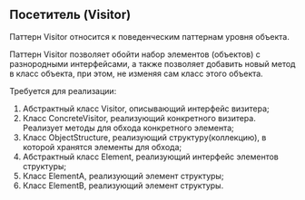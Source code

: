 
## Посетитель (Visitor)

Паттерн Visitor относится к поведенческим паттернам уровня объекта.

Паттерн Visitor позволяет обойти набор элементов (объектов) с разнородными интерфейсами, а также позволяет добавить новый метод в класс объекта, при этом, не изменяя сам класс этого объекта.

Требуется для реализации:

1. Абстрактный класс Visitor, описывающий интерфейс визитера;
2. Класс ConcreteVisitor, реализующий конкретного визитера. Реализует методы для обхода конкретного элемента;
3. Класс ObjectStructure, реализующий структуру(коллекцию), в которой хранятся элементы для обхода;
4. Абстрактный класс Element, реализующий интерфейс элементов структуры;
5. Класс ElementA, реализующий элемент структуры;
6. Класс ElementB, реализующий элемент структуры.


